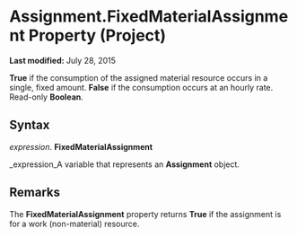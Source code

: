 
# Assignment.FixedMaterialAssignment Property (Project)

 **Last modified:** July 28, 2015

 **True** if the consumption of the assigned material resource occurs in a single, fixed amount. **False** if the consumption occurs at an hourly rate. Read-only **Boolean**.

## Syntax

 _expression_. **FixedMaterialAssignment**

 _expression_A variable that represents an  **Assignment** object.


## Remarks

The  **FixedMaterialAssignment** property returns **True** if the assignment is for a work (non-material) resource.

